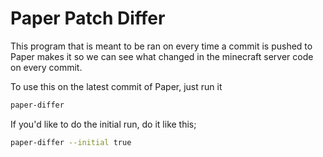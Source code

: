# Paper Patch Differ

This program that is meant to be ran on every time a commit is pushed to Paper makes it so we can see what changed in the minecraft server code on every commit.

To use this on the latest commit of Paper, just run it 
```bash
paper-differ
```

If you'd like to do the initial run, do it like this;
```bash
paper-differ --initial true
```